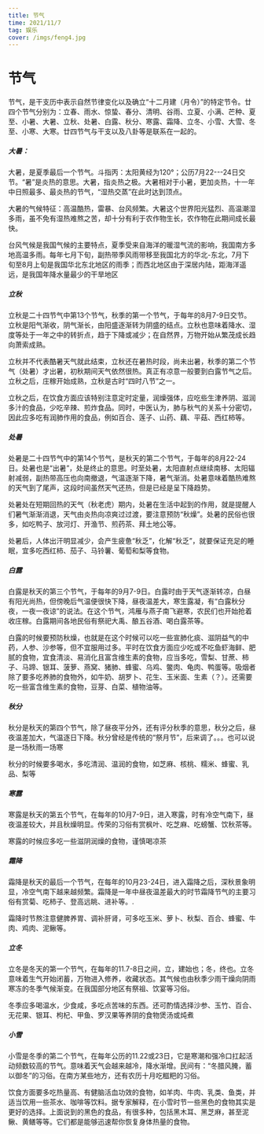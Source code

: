 ```yaml
---
title: 节气
time: 2021/11/7
tag: 娱乐
cover: /imgs/feng4.jpg
---
```




# 节气

节气，是干支历中表示自然节律变化以及确立“十二月建（月令）”的特定节令。廿四个节气分别为：立春、雨水、惊蛰、春分、清明、谷雨、立夏、小满、芒种、夏至、小暑、大暑、立秋、处暑、白露、秋分、寒露、霜降、立冬、小雪、大雪、冬至、小寒、大寒。廿四节气与干支以及八卦等是联系在一起的。

##### **大暑：**

大暑，是夏季最后一个节气。斗指丙：太阳黄经为120°；公历7月22---24日交节。“暑”是炎热的意思。大暑，指炎热之极。大暑相对于小暑，更加炎热，十一年中日照最多、最炎热的节气，“湿热交蒸”在此时达到顶点。

大暑的气候特征：高温酷热，雷暴、台风频繁。大暑这个世界阳光猛烈、高温潮湿多雨，虽不免有湿热难熬之苦，却十分有利于农作物生长，农作物在此期间成长最快。

台风气候是我国气候的主要特点，夏季受来自海洋的暖湿气流的影响，我国南方多地高温多雨。每年七月下旬，副热带季风雨带移至我国北方的华北-东北，7月下旬至8月上旬是我国华北东北地区的雨季；而西北地区由于深居内陆，距海洋遥远，是我国年降水量最少的干旱地区

##### **立秋**

立秋是二十四节气中第13个节气，秋季的第一个节气，于每年的8月7-9日交节。立秋是阳气渐收，阴气渐长，由阳盛逐渐转为阴盛的结点。立秋也意味着降水、湿度等处于一年之中的转折点，趋于下降或减少；在自然界，万物开始从繁茂成长趋向萧索成熟。

立秋并不代表酷暑天气就此结束，立秋还在暑热时段，尚未出暑，秋季的第二个节气（处暑）才出暑，初秋期间天气依然很热。真正有凉意一般要到白露节气之后。立秋之后，庄稼开始成熟，立秋是古时“四时八节”之一。

立秋之后，在饮食方面应该特别注意定时定量，润燥强体，应吃些生津养阴、滋润多汁的食品，少吃辛辣、煎炸食品。同时，中医认为，肺与秋气的关系十分密切，因此应多吃有润肺作用的食品，例如百合、莲子、山药、藕、平菇、西红柿等。

##### 处暑

处暑是二十四节气中的第14个节气，是秋天的第二个节气，于每年的8月22-24日。处暑也是“出暑”，处是终止的意思。时至处暑，太阳直射点继续南移、太阳辐射减弱，副热带高压也向南撤退，气温逐渐下降，暑气渐消。处暑意味着酷热难熬的天气到了尾声，这段时间虽然天气还热，但是已经是呈下降趋势。

处暑处在短期回热的天气（秋老虎）期内，处暑在生活中起到的作用，就是提醒人们暑气渐渐消退，天气由炎热向凉爽过过渡，要注意预防“秋燥”。处暑的民俗也很多，如吃鸭子、放河灯、开渔节、煎药茶、拜土地公等。

处暑后，人体出汗明显减少，会产生疲惫“秋乏”，化解“秋乏”，就要保证充足的睡眠，宜多吃西红柿、茄子、马铃薯、葡萄和梨等食物。

##### 白露

白露是秋天的第三个节气，于每年的9月7-9日。白露时由于天气逐渐转凉，白昼有阳光尚热，但傍晚后气温便很快下降，昼夜温差大，寒生露凝，有“白露秋分夜，一夜一夜谅”的说法。在这个节气，鸿雁与燕子南飞避寒，农民们也开始抢着收庄稼。白露期间各地民俗有祭祀大禹、酿五谷酒、喝白露茶等。

白露的时候要预防秋燥，也就是在这个时候可以吃一些宣肺化痰、滋阴益气的中药，人参、沙参等，但不宜服用过多。平时在饮食方面应少吃或不吃鱼虾海鲜、肥腻的食物，宜食清淡、易消化且富含维生素的食物，应当多吃，雪梨、甘蔗、柿子、马蹄、银耳、菠萝、燕窝、猪肺、蜂蜜、乌鸡、鳖肉、龟肉、鸭蛋等。吸烟者除了要多吃养肺的食物外，如牛奶、胡罗卜、花生、玉米面、生素（？）。还需要吃一些富含维生素的食物，豆芽、白菜、植物油等。

##### 秋分

秋分是秋天的第四个节气，除了昼夜平分外，还有评分秋季的意思，秋分之后，昼夜温差加大，气温逐日下降。秋分曾经是传统的“祭月节”，后来调了。。。也可以说是一场秋雨一场寒

秋分的时候要多喝水，多吃清润、温润的食物，如芝麻、核桃、糯米、蜂蜜、乳品、梨等

##### 寒露

寒露是秋天的第五个节气，在每年的10月7-9日，进入寒露，时有冷空气南下，昼夜温差较大，并且秋燥明显。传荣的习俗有赏枫叶、吃芝麻、吃螃蟹、饮秋茶等。

寒露的时候应多吃一些滋阴润燥的食物，谨慎喝凉茶

##### 霜降

霜降是秋天的最后一个节气，在每年的10月23-24日，进入霜降之后，深秋景象明显，冷空气南下越来越频繁。霜降是一年中昼夜温差最大的时节霜降节气的主要习俗有赏菊、吃柿子、登高远眺、进补等。.

霜降时节熬注意健脾养胃、调补肝肾，可多吃玉米、萝卜、秋梨、百合、蜂蜜、牛肉、鸡肉、泥鳅等。

##### **立冬**

立冬是冬天的第一个节气，在每年的11.7-8日之间，立，建始也；冬，终也。立冬意味着生气开始闭蓄，万物进入修养，收藏状态。其气候也由秋季少雨干燥向阴雨寒冻的冬季气候渐变。在我国部分地区有祭祖、饮宴等习俗。

冬季应多喝温水，少食咸，多吃点苦味的东西。还可酌情选择沙参、玉竹、百合、无花果、银耳、枸杞、甲鱼、罗汉果等养阴的食物煲汤或炖煮

##### **小雪**

小雪是冬季的第二个节气，在每年公历的11.22或23日，它是寒潮和强冷口扛起活动频数较高的节气。意味着天气会越来越冷，降水渐增。民间有：“冬腊风腌，蓄以御冬”的习俗。在南方某些地方，还有农历十月吃糍粑的习俗。

饮食方面要多吃热量高、有健脑活血功效的食物，如羊肉、牛肉、乳类、鱼类，并适当饮用一些茶水、咖啡等饮料。据专家解释，在小雪时节一些黑色的食物其实是更好的选择。上面说到的黑色的食品，有很多种，包括黑木耳、黑芝麻，甚至泥鳅、黄鳝等等。它们都是能够迅速帮你恢复身体热量的食物。

